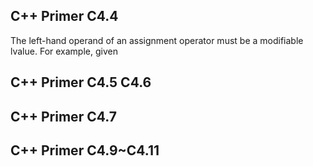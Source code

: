 ## C++ Primer C4.4
The left-hand operand of an assignment operator must be a modifiable lvalue. For example, given


## C++ Primer C4.5 C4.6




## C++ Primer C4.7



## C++ Primer C4.9~C4.11
